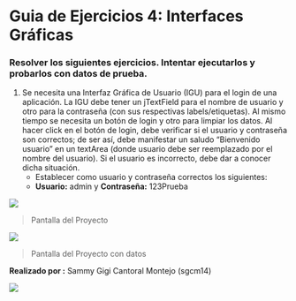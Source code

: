# Guia de Ejercicios 4: Interfaces Gráficas
### Resolver los siguientes ejercicios. Intentar ejecutarlos y probarlos con datos de prueba.
1. Se necesita una Interfaz Gráfica de Usuario (IGU) para el login de una aplicación. La IGU debe tener un jTextField para el nombre de usuario y otro para la contraseña (con sus respectivas labels/etiquetas). Al mismo tiempo se necesita un botón de login y otro para limpiar los datos. Al hacer click en el botón de login, debe verificar si el usuario y contraseña son correctos;  de ser así, debe manifestar un saludo “Bienvenido usuario” en un textArea (donde  usuario  debe  ser  reemplazado  por  el  nombre  del  usuario).  Si  el  usuario  es incorrecto, debe dar a conocer dicha situación.
	- Establecer como usuario y contraseña correctos los siguientes:
	- **Usuario:** admin y **Contraseña:** 123Prueba

![](https://raw.githubusercontent.com/sgcm14/Polo-TIC-misiones/master/Guia%20de%20Ejercicios4/doc/pantalla1.jpg)
> Pantalla del Proyecto

![](https://raw.githubusercontent.com/sgcm14/Polo-TIC-misiones/master/Guia%20de%20Ejercicios4/doc/pantalla2.jpg)
> Pantalla del Proyecto con datos


**Realizado por :** Sammy Gigi Cantoral Montejo (sgcm14)

![](https://edteam-media.s3.amazonaws.com/users/avatar/16f3b00c-18cf-43f5-af5f-f9692fa3e5f1.jpg)